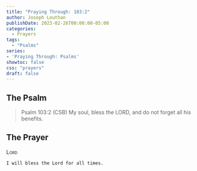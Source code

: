 ```yaml
---
title: "Praying Through: 103:2"
author: Joseph Louthan
publishDate: 2023-02-26T00:00:00-05:00
categories:
  - Prayers
tags:
  - "Psalms"
series:
- 'Praying Through: Psalms'
showtoc: false
css: "prayers"
draft: false
---
```

## The Psalm

>Psalm 103:2 (CSB) My soul, bless the LORD, and do not forget all his benefits. 

## The Prayer

<div style="font-variant: small-caps;">
Lord
</div>

```text
I will bless the Lord for all times.
```
